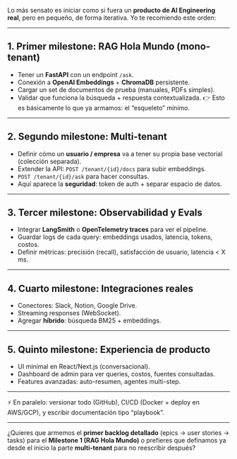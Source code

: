 Lo más sensato es iniciar como si fuera un **producto de AI Engineering real**, pero en pequeño, de forma iterativa. Yo te recomiendo este orden:

---

## 1. **Primer milestone: RAG Hola Mundo (mono-tenant)**

* Tener un **FastAPI** con un endpoint `/ask`.
* Conexión a **OpenAI Embeddings** + **ChromaDB** persistente.
* Cargar un set de documentos de prueba (manuales, PDFs simples).
* Validar que funciona la búsqueda + respuesta contextualizada.
  👉 Esto es básicamente lo que ya armamos: el “esqueleto” mínimo.

---

## 2. **Segundo milestone: Multi-tenant**

* Definir cómo un **usuario / empresa** va a tener su propia base vectorial (colección separada).
* Extender la API: `POST /tenant/{id}/docs` para subir embeddings.
* `POST /tenant/{id}/ask` para hacer consultas.
* Aquí aparece la **seguridad**: token de auth + separar espacio de datos.

---

## 3. **Tercer milestone: Observabilidad y Evals**

* Integrar **LangSmith** o **OpenTelemetry traces** para ver el pipeline.
* Guardar logs de cada query: embeddings usados, latencia, tokens, costos.
* Definir métricas: precisión (recall), satisfacción de usuario, latencia < X ms.

---

## 4. **Cuarto milestone: Integraciones reales**

* Conectores: Slack, Notion, Google Drive.
* Streaming responses (WebSocket).
* Agregar **híbrido**: búsqueda BM25 + embeddings.

---

## 5. **Quinto milestone: Experiencia de producto**

* UI minimal en React/Next.js (conversacional).
* Dashboard de admin para ver queries, costos, fuentes consultadas.
* Features avanzadas: auto-resumen, agentes multi-step.

---

⚡ En paralelo: versionar todo (GitHub), CI/CD (Docker + deploy en AWS/GCP), y escribir documentación tipo “playbook”.

---

¿Quieres que armemos el **primer backlog detallado** (epics → user stories → tasks) para el **Milestone 1 (RAG Hola Mundo)** o prefieres que definamos ya desde el inicio la parte **multi-tenant** para no reescribir después?
